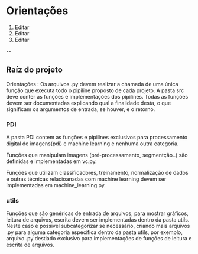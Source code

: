 # Orientações

1. Editar
2. Editar
3. Editar

--

## Raíz do projeto
Orientações :
Os arquivos .py devem realizar a chamada de uma única função que executa todo o pipiline proposto de cada projeto. A pasta src deve conter as funções e implementações dos pipilines. Todas as funções devem ser documentadas explicando qual a finalidade desta, o que significam os argumentos de entrada, se houver, e o retorno.

### PDI
A pasta PDI contem as funções e pipilines exclusivos para processamento digital de imagens(pdi) e machine learning e nenhuma outra categoria. 

Funções que manipulam imagens (pré-processamento, segmentção..) são definidas e implementadas em vc.py. 

Funções que utilizam classificadores, treinamento, normalização de dados e outras técnicas relacioanadas com machine learning devem ser implementadas em machine_learning.py.


### utils
Funções que são genéricas de entrada de arquivos, para mostrar gráficos, leitura de arquivos, escrita devem ser implementadas dentro da pasta utils. Neste caso é possivel subcategorizar se necessário, criando mais arquivos .py para alguma categoria específica dentro da pasta utils, por exemplo, arquivo .py destiado exclusivo para implementações de funções de leitura e escrita de arquivos.



